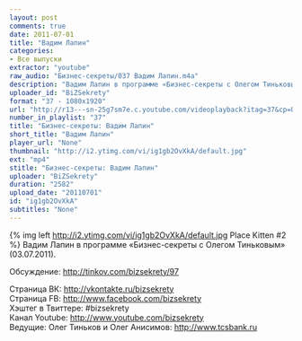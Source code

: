 ```yaml
---
layout: post
comments: true
date: 2011-07-01
title: "Вадим Лапин"
categories:
- Все выпуски
extractor: "youtube"
raw_audio: "Бизнес-секреты/037 Вадим Лапин.m4a"
description: "Вадим Лапин в программе «Бизнес-секреты с Олегом Тиньковым» (03.07.2011).\n\nОбсуждение: http://tinkov.com/bizsekrety/97\n\nСтраница ВК: http://vkontakte.ru/bizsekrety\nСтраница FB: http://www.facebook.com/bizsekrety\nХэштег в Твиттере: #bizsekrety\nКанал Youtube: http://www.youtube.com/bizsekrety\nВедущие: Олег Тиньков и Олег Анисимов: http://www.tcsbank.ru"
uploader_id: "BiZSekrety"
format: "37 - 1080x1920"
url: "http://r13---sn-25g7sm7e.c.youtube.com/videoplayback?itag=37&cp=U0hVR1ZMUF9KUkNONV9ORlRBOmFlM054T3pRcmhh&upn=pvdqw-5IvIQ&ip=92.255.182.31&key=yt1&sparams=cp%2Cid%2Cip%2Cipbits%2Citag%2Cratebypass%2Csource%2Cupn%2Cexpire&ipbits=8&expire=1362612058&sver=3&source=youtube&fexp=927902%2C931600%2C929203%2C916625%2C920704%2C912806%2C902000%2C922403%2C922405%2C929901%2C913605%2C925006%2C906938%2C931202%2C908529%2C920201%2C930101%2C930603%2C906834%2C926403%2C913570%2C901451&newshard=yes&id=8a0d606f63af5e40&ratebypass=yes&ms=au&mt=1362586758&mv=m&signature=3B99F76A710C2D325179181BB8962FE980BE00D2.5E04485EC399BEE5D9847B541CC8E2B8D5294F87"
number_in_playlist: "37"
title: "Бизнес-секреты: Вадим Лапин"
short_title: "Вадим Лапин"
player_url: "None"
thumbnail: "http://i2.ytimg.com/vi/ig1gb2OvXkA/default.jpg"
ext: "mp4"
stitle: "Бизнес-секреты: Вадим Лапин"
uploader: "BiZSekrety"
duration: "2582"
upload_date: "20110701"
id: "ig1gb2OvXkA"
subtitles: "None"
---
```


{% img left http://i2.ytimg.com/vi/ig1gb2OvXkA/default.jpg Place Kitten #2 %}
Вадим Лапин в программе «Бизнес-секреты с Олегом Тиньковым» (03.07.2011).  
  
Обсуждение: http://tinkov.com/bizsekrety/97  
  
Страница ВК: http://vkontakte.ru/bizsekrety  
Страница FB: http://www.facebook.com/bizsekrety  
Хэштег в Твиттере: #bizsekrety  
Канал Youtube: http://www.youtube.com/bizsekrety  
Ведущие: Олег Тиньков и Олег Анисимов: http://www.tcsbank.ru